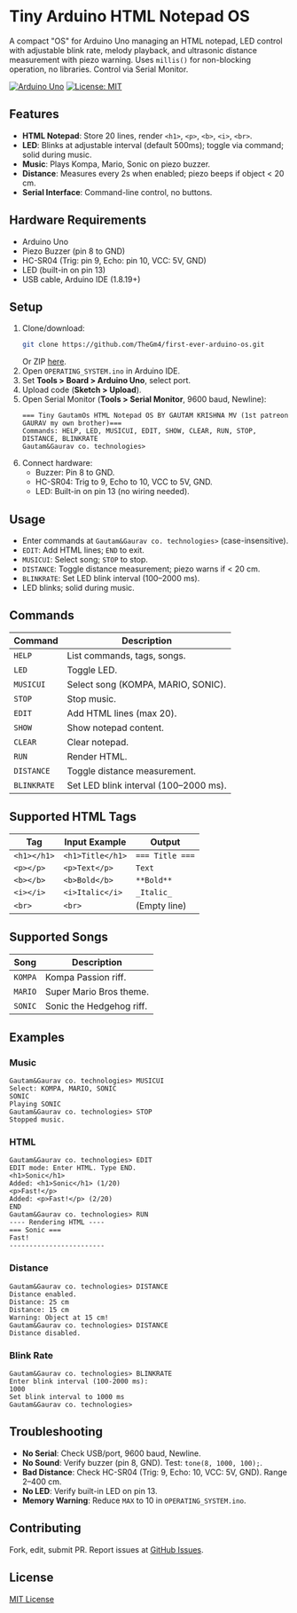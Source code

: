 # Tiny Arduino HTML Notepad OS

A compact "OS" for Arduino Uno managing an HTML notepad, LED control with adjustable blink rate, melody playback, and ultrasonic distance measurement with piezo warning. Uses `millis()` for non-blocking operation, no libraries. Control via Serial Monitor.

[![Arduino Uno](https://img.shields.io/badge/Arduino-Uno-blue)](https://www.arduino.cc) [![License: MIT](https://img.shields.io/badge/License-MIT-green)](LICENSE)

## Features
- **HTML Notepad**: Store 20 lines, render `<h1>`, `<p>`, `<b>`, `<i>`, `<br>`.
- **LED**: Blinks at adjustable interval (default 500ms); toggle via command; solid during music.
- **Music**: Plays Kompa, Mario, Sonic on piezo buzzer.
- **Distance**: Measures every 2s when enabled; piezo beeps if object < 20 cm.
- **Serial Interface**: Command-line control, no buttons.

## Hardware Requirements
- Arduino Uno
- Piezo Buzzer (pin 8 to GND)
- HC-SR04 (Trig: pin 9, Echo: pin 10, VCC: 5V, GND)
- LED (built-in on pin 13)
- USB cable, Arduino IDE (1.8.19+)

## Setup
1. Clone/download:
   ```bash
   git clone https://github.com/TheGm4/first-ever-arduino-os.git
   ```
   Or ZIP [here](https://github.com/TheGm4/first-ever-arduino-os/archive/refs/heads/main.zip).
2. Open `OPERATING_SYSTEM.ino` in Arduino IDE.
3. Set **Tools > Board > Arduino Uno**, select port.
4. Upload code (**Sketch > Upload**).
5. Open Serial Monitor (**Tools > Serial Monitor**, 9600 baud, Newline):
   ```
   === Tiny GautamOs HTML Notepad OS BY GAUTAM KRISHNA MV (1st patreon GAURAV my own brother)===
   Commands: HELP, LED, MUSICUI, EDIT, SHOW, CLEAR, RUN, STOP, DISTANCE, BLINKRATE
   Gautam&Gaurav co. technologies>
   ```
6. Connect hardware:
   - Buzzer: Pin 8 to GND.
   - HC-SR04: Trig to 9, Echo to 10, VCC to 5V, GND.
   - LED: Built-in on pin 13 (no wiring needed).

## Usage
- Enter commands at `Gautam&Gaurav co. technologies>` (case-insensitive).
- `EDIT`: Add HTML lines; `END` to exit.
- `MUSICUI`: Select song; `STOP` to stop.
- `DISTANCE`: Toggle distance measurement; piezo warns if < 20 cm.
- `BLINKRATE`: Set LED blink interval (100–2000 ms).
- LED blinks; solid during music.

## Commands
| Command     | Description |
|-------------|-------------|
| `HELP`      | List commands, tags, songs. |
| `LED`       | Toggle LED. |
| `MUSICUI`   | Select song (KOMPA, MARIO, SONIC). |
| `STOP`      | Stop music. |
| `EDIT`      | Add HTML lines (max 20). |
| `SHOW`      | Show notepad content. |
| `CLEAR`     | Clear notepad. |
| `RUN`       | Render HTML. |
| `DISTANCE`  | Toggle distance measurement. |
| `BLINKRATE` | Set LED blink interval (100–2000 ms). |

## Supported HTML Tags
| Tag         | Input Example        | Output           |
|-------------|----------------------|------------------|
| `<h1></h1>` | `<h1>Title</h1>`     | `=== Title ===`  |
| `<p></p>`   | `<p>Text</p>`        | `Text`           |
| `<b></b>`   | `<b>Bold</b>`        | `**Bold**`       |
| `<i></i>`   | `<i>Italic</i>`      | `_Italic_`       |
| `<br>`      | `<br>`               | (Empty line)     |

## Supported Songs
| Song   | Description |
|--------|-------------|
| `KOMPA`| Kompa Passion riff. |
| `MARIO`| Super Mario Bros theme. |
| `SONIC`| Sonic the Hedgehog riff. |

## Examples
### Music
```plaintext
Gautam&Gaurav co. technologies> MUSICUI
Select: KOMPA, MARIO, SONIC
SONIC
Playing SONIC
Gautam&Gaurav co. technologies> STOP
Stopped music.
```

### HTML
```plaintext
Gautam&Gaurav co. technologies> EDIT
EDIT mode: Enter HTML. Type END.
<h1>Sonic</h1>
Added: <h1>Sonic</h1> (1/20)
<p>Fast!</p>
Added: <p>Fast!</p> (2/20)
END
Gautam&Gaurav co. technologies> RUN
---- Rendering HTML ----
=== Sonic ===
Fast!
------------------------
```

### Distance
```plaintext
Gautam&Gaurav co. technologies> DISTANCE
Distance enabled.
Distance: 25 cm
Distance: 15 cm
Warning: Object at 15 cm!
Gautam&Gaurav co. technologies> DISTANCE
Distance disabled.
```

### Blink Rate
```plaintext
Gautam&Gaurav co. technologies> BLINKRATE
Enter blink interval (100-2000 ms):
1000
Set blink interval to 1000 ms
Gautam&Gaurav co. technologies>
```

## Troubleshooting
- **No Serial**: Check USB/port, 9600 baud, Newline.
- **No Sound**: Verify buzzer (pin 8, GND). Test: `tone(8, 1000, 100);`.
- **Bad Distance**: Check HC-SR04 (Trig: 9, Echo: 10, VCC: 5V, GND). Range 2–400 cm.
- **No LED**: Verify built-in LED on pin 13.
- **Memory Warning**: Reduce `MAX` to 10 in `OPERATING_SYSTEM.ino`.

## Contributing
Fork, edit, submit PR. Report issues at [GitHub Issues](https://github.com/TheGm4/first-ever-arduino-os/issues).

## License
[MIT License](LICENSE)
